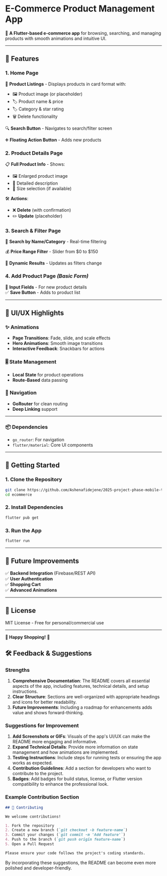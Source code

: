 # **E-Commerce Product Management App**  

🚀 **A Flutter-based e-commerce app** for browsing, searching, and managing products with smooth animations and intuitive UI.  

---

## **📱 Features**  

### **1. Home Page**  
📌 **Product Listings** - Displays products in card format with:  
- 🖼️ Product image (or placeholder)  
- 🏷️ Product name & price  
- 🏷 Category & star rating  
- 🗑️ Delete functionality  

🔍 **Search Button** - Navigates to search/filter screen  

➕ **Floating Action Button** - Adds new products  

### **2. Product Details Page**  
📋 **Full Product Info** - Shows:  
- 🖼️ Enlarged product image  
- 📝 Detailed description  
- 📏 Size selection (if available)  

🛠️ **Actions**:  
- ❌ **Delete** (with confirmation)  
- ✏️ **Update** (placeholder)  

### **3. Search & Filter Page**  
🔎 **Search by Name/Category** - Real-time filtering  

💰 **Price Range Filter** - Slider from \$0 to \$150  

🔄 **Dynamic Results** - Updates as filters change  

### **4. Add Product Page** *(Basic Form)*  
📝 **Input Fields** - For new product details  
✅ **Save Button** - Adds to product list  

---

## **🎨 UI/UX Highlights**  

### **✨ Animations**  
- **Page Transitions**: Fade, slide, and scale effects  
- **Hero Animations**: Smooth image transitions  
- **Interactive Feedback**: Snackbars for actions  

### **🎚️ State Management**  
- **Local State** for product operations  
- **Route-Based** data passing  

### **🔗 Navigation**  
- **GoRouter** for clean routing  
- **Deep Linking** support  

---


### **📦 Dependencies**  
- `go_router`: For navigation  
- `flutter/material`: Core UI components  

---

## **🚀 Getting Started**  

### **1. Clone the Repository**  
```bash
git clone https://github.com/Ashenafidejene/2025-project-phase-mobile-tasks.git
cd ecommerce
```

### **2. Install Dependencies**  
```bash
flutter pub get
```

### **3. Run the App**  
```bash
flutter run
```

---

## **🔮 Future Improvements**  
✅ **Backend Integration** (Firebase/REST API)  
✅ **User Authentication**  
✅ **Shopping Cart**  
✅ **Advanced Animations**  

---

## **📜 License**  
MIT License - Free for personal/commercial use  

---

**🎉 Happy Shopping!** 🎉
## **🛠️ Feedback & Suggestions**  

### **Strengths**  
1. **Comprehensive Documentation**: The README covers all essential aspects of the app, including features, technical details, and setup instructions.  
2. **Clear Structure**: Sections are well-organized with appropriate headings and icons for better readability.  
3. **Future Improvements**: Including a roadmap for enhancements adds value and shows forward-thinking.  

### **Suggestions for Improvement**  
1. **Add Screenshots or GIFs**: Visuals of the app's UI/UX can make the README more engaging and informative.  
2. **Expand Technical Details**: Provide more information on state management and how animations are implemented.  
3. **Testing Instructions**: Include steps for running tests or ensuring the app works as expected.  
4. **Contribution Guidelines**: Add a section for developers who want to contribute to the project.  
5. **Badges**: Add badges for build status, license, or Flutter version compatibility to enhance the professional look.  

### **Example Contribution Section**  
```markdown
## 🤝 Contributing  

We welcome contributions!  

1. Fork the repository  
2. Create a new branch (`git checkout -b feature-name`)  
3. Commit your changes (`git commit -m 'Add feature'`)  
4. Push to the branch (`git push origin feature-name`)  
5. Open a Pull Request  

Please ensure your code follows the project's coding standards.  
```

By incorporating these suggestions, the README can become even more polished and developer-friendly.  